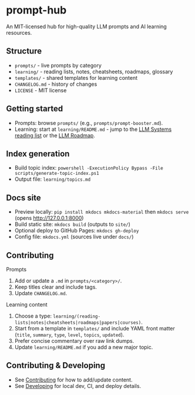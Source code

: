 # prompt-hub

An MIT-licensed hub for high-quality LLM prompts and AI learning resources.

## Structure

- `prompts/` - live prompts by category
- `learning/` - reading lists, notes, cheatsheets, roadmaps, glossary
- `templates/` - shared templates for learning content
- `CHANGELOG.md` - history of changes
- `LICENSE` - MIT license

## Getting started

- Prompts: browse `prompts/` (e.g., `prompts/prompt-booster.md`).
- Learning: start at `learning/README.md` - jump to the [LLM Systems reading list](learning/reading-lists/llm-systems.md) or the [LLM Roadmap](learning/roadmaps/llm-roadmap.md).

## Index generation

- Build topic index: `powershell -ExecutionPolicy Bypass -File scripts/generate-topic-index.ps1`
- Output file: `learning/topics.md`

## Docs site

- Preview locally: `pip install mkdocs mkdocs-material` then `mkdocs serve` (opens <http://127.0.0.1:8000>)
- Build static site: `mkdocs build` (outputs to `site/`)
- Optional deploy to GitHub Pages: `mkdocs gh-deploy`
- Config file: `mkdocs.yml` (sources live under `docs/`)

## Contributing

Prompts

1. Add or update a `.md` in `prompts/<category>/`.
2. Keep titles clear and include tags.
3. Update `CHANGELOG.md`.

Learning content

1. Choose a type: `learning/(reading-lists|notes|cheatsheets|roadmaps|papers|courses)`.
2. Start from a template in `templates/` and include YAML front matter (`title`, `summary`, `type`, `level`, `topics`, `updated`).
3. Prefer concise commentary over raw link dumps.
4. Update `learning/README.md` if you add a new major topic.

## Contributing & Developing

- See [Contributing](CONTRIBUTING.md) for how to add/update content.
- See [Developing](DEVELOPING.md) for local dev, CI, and deploy details.
